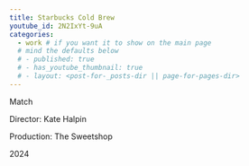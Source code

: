 ```yaml
---
title: Starbucks Cold Brew
youtube_id: 2N2IxYt-9uA
categories:
  - work # if you want it to show on the main page
  # mind the defaults below
  # - published: true
  # - has_youtube_thumbnail: true
  # - layout: <post-for-_posts-dir || page-for-pages-dir>
---
```


Match

Director: Kate Halpin

Production: The Sweetshop

2024
